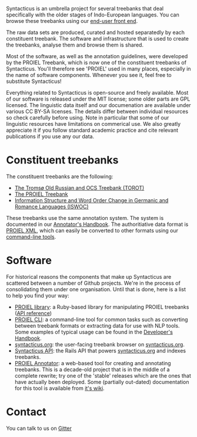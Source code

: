 Syntacticus is an umbrella project for several treebanks that deal specifically with the older stages of Indo-European languages. You can browse these treebanks using our [end-user front end](http://syntacticus.org).

The raw data sets are produced, curated and hosted separatedly by each constituent treebank. The software and infrastructure that is used to create the treebanks, analyse them and browse them is shared.

Most of the software, as well as the annotation guidelines, were developed by the PROIEL Treebank, which is now one of the constituent treebanks of Syntacticus. You'll therefore see 'PROIEL' used in many places, especially in the name of software components. Whenever you see it, feel free to substitute Syntacticus!

Everything related to Syntacticus is open-source and freely available. Most of our software is released under the MIT license; some older parts are GPL licensed. The linguistic data itself and our documenation are available under various CC BY-SA licenses. The details differ between individual resources so check carefully before using. Note in particular that some of our linguistic resources have limitations on commerical use. We also greatly appreciate it if you follow standard academic practice and cite relevant publications if you use any our data.

# Constituent treebanks

The constituent treebanks are the following:

* [The Tromsø Old Russian and OCS Treebank (TOROT)](http://torottreebank.github.io/)
* [The PROIEL Treebank](http://proiel.github.io/)
* [Information Structure and Word Order Change in Germanic and Romance Languages (ISWOC)](http://iswoc.github.io/)

These treebanks use the same annotation system. The system is documented in our [Annotator's Handbook](https://proiel.github.io/handbook/). The authoritiative data format is [PROIEL XML](https://proiel.github.io/handbook/developer/#the-proiel-xml-format), which can easily be converted to other formats using our [command-line tools](https://github.com/proiel/proiel-cli).

# Software

For historical reasons the components that make up Syntacticus are scattered between a number of Github projects. We're in the process of consolidating them under one organisation. Until that is done, here is a list to help you find your way:

* [PROIEL library](https://github.com/proiel/proiel): a Ruby-based library for manipulating PROIEL treebanks ([API reference](http://www.rubydoc.info/gems/proiel))
* [PROIEL CLI](https://github.com/proiel/proiel-cli): a command-line tool for common tasks such as converting between treebank formats or extracting data for use with NLP tools. Some examples of typical usage can be found in the [Developer's Handbook](https://proiel.github.io/handbook/developer/#manipulating-proiel-xml-treebank-files).
* [syntacticus.org](https://github.com/mlj/syntacticus.org): the user-facing treebank browser on [syntacticus.org](http://syntacticus.org).
* [Syntacticus API](https://github.com/mlj/syntacticus-api): the Rails API that powers [syntacticus.org](http://syntacticus.org) and indexes treebanks.
* [PROIEL Annotator](https://github.com/mlj/proiel-webapp):  a web-based tool for creating and annotating treebanks. This is a decade-old project that is in the middle of a complete rewrite; try one of the 'stable' releases which are the ones that have actually been deployed. Some (partially out-dated) documentation for this tool is available from [it's wiki](https://github.com/mlj/proiel-webapp/wiki).

# Contact

You can talk to us on [Gitter](https://gitter.im/proiel/syntacticus)